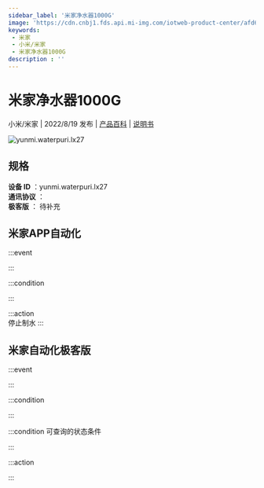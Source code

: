 ```yaml
---
sidebar_label: '米家净水器1000G'
image: 'https://cdn.cnbj1.fds.api.mi-img.com/iotweb-product-center/afd6e2ab4bfffe9e06e122288a0c87b3_1638866462532.png?GalaxyAccessKeyId=AKVGLQWBOVIRQ3XLEW&Expires=9223372036854775807&Signature=i961YgdNOjiImk8BFWElL6SrjiM='
keywords: 
 - 米家
 - 小米/米家
 - 米家净水器1000G
description : ''
---
```

# 米家净水器1000G

小米/米家 | 2022/8/19 发布 | [产品百科](https://home.mi.com/webapp/content/baike/product/index.html?model=yunmi.waterpuri.lx27/) | [说明书](https://home.mi.com/views/introduction.html?model=yunmi.waterpuri.lx27&region=cn)

![yunmi.waterpuri.lx27](https://cdn.cnbj1.fds.api.mi-img.com/iotweb-product-center/afd6e2ab4bfffe9e06e122288a0c87b3_1638866462532.png?GalaxyAccessKeyId=AKVGLQWBOVIRQ3XLEW&Expires=9223372036854775807&Signature=i961YgdNOjiImk8BFWElL6SrjiM=)

## 规格  
> 
**设备 ID** ：yunmi.waterpuri.lx27  
**通讯协议** ：  
**极客版**  ： 待补充 


## 米家APP自动化  

:::event  

:::

:::condition  

:::

:::action   
停止制水
:::

## 米家自动化极客版  

:::event  

:::

:::condition  

:::

:::condition 可查询的状态条件  

:::

:::action  

:::

        
